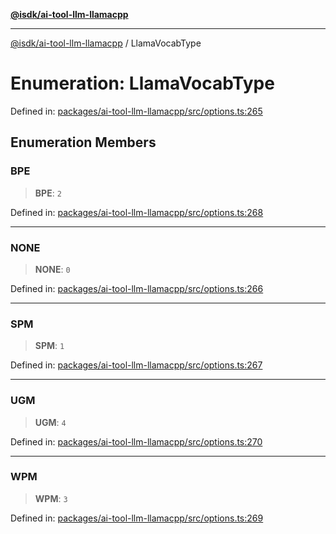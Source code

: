 [**@isdk/ai-tool-llm-llamacpp**](../README.md)

***

[@isdk/ai-tool-llm-llamacpp](../globals.md) / LlamaVocabType

# Enumeration: LlamaVocabType

Defined in: [packages/ai-tool-llm-llamacpp/src/options.ts:265](https://github.com/isdk/ai-tool-llm-llamacpp.js/blob/518858851e2f538474e91b57f5b1e7e12c3272ed/src/options.ts#L265)

## Enumeration Members

### BPE

> **BPE**: `2`

Defined in: [packages/ai-tool-llm-llamacpp/src/options.ts:268](https://github.com/isdk/ai-tool-llm-llamacpp.js/blob/518858851e2f538474e91b57f5b1e7e12c3272ed/src/options.ts#L268)

***

### NONE

> **NONE**: `0`

Defined in: [packages/ai-tool-llm-llamacpp/src/options.ts:266](https://github.com/isdk/ai-tool-llm-llamacpp.js/blob/518858851e2f538474e91b57f5b1e7e12c3272ed/src/options.ts#L266)

***

### SPM

> **SPM**: `1`

Defined in: [packages/ai-tool-llm-llamacpp/src/options.ts:267](https://github.com/isdk/ai-tool-llm-llamacpp.js/blob/518858851e2f538474e91b57f5b1e7e12c3272ed/src/options.ts#L267)

***

### UGM

> **UGM**: `4`

Defined in: [packages/ai-tool-llm-llamacpp/src/options.ts:270](https://github.com/isdk/ai-tool-llm-llamacpp.js/blob/518858851e2f538474e91b57f5b1e7e12c3272ed/src/options.ts#L270)

***

### WPM

> **WPM**: `3`

Defined in: [packages/ai-tool-llm-llamacpp/src/options.ts:269](https://github.com/isdk/ai-tool-llm-llamacpp.js/blob/518858851e2f538474e91b57f5b1e7e12c3272ed/src/options.ts#L269)
